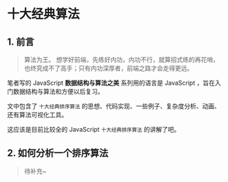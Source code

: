 # 十大经典算法

## 1. 前言

> 算法为王。
> 想学好前端，先练好内功，内功不行，就算招式练的再花哨，也终究成不了高手；只有内功深厚者，前端之路才会走得更远。

笔者写的 JavaScript **数据结构与算法之美** 系列用的语言是 JavaScript ，旨在入门数据结构与算法和方便以后复习。

文中包含了 ```十大经典排序算法``` 的思想、代码实现、一些例子、复杂度分析、动画、还有算法可视化工具。

这应该是目前比较全的 JavaScript ```十大经典排序算法``` 的讲解了吧。

## 2. 如何分析一个排序算法

> 待补充~
